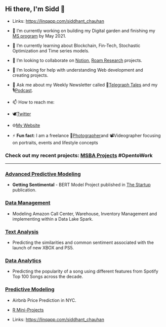 ## Hi there, I'm Sidd 👋

- Links: https://linqapp.com/siddhant_chauhan

- 🔭 I’m currently working on building my Digital garden and finishing my [MS program](https://www.mccombs.utexas.edu/Master-of-Science-in-Business-Analytics) by May 2021.
- 🌱 I’m currently learning about Blockchain, Fin-Tech, Stochastic Optimization and Time series models.
- 👯 I’m looking to collaborate on [Notion](https://www.notion.so/), [Roam Research](https://roamresearch.com./) projects.
- 🤔 I’m looking for help with understanding Web development and creating projects.
- 💬 Ask me about my Weekly Newsletter called 📧[Telegraph Tales](https://www.getrevue.co/profile/siddhant-chauhan) and my 🎙[Podcast](https://anchor.fm/pure-entropy).
- 📫 How to reach me: 
  
- 🕊[Twitter](https://twitter.com/Sidd_z_chauhan)
- 🌐[My Website](https://www.siddhantchauhan.com/)

- ⚡ **Fun fact**: I am a freelance 📸[Photographer](https://www.instagram.com/sidd_z_chauhan/)and 📽Videographer focusing on portraits, events and lifestyle concepts

### Check out my recent projects: [MSBA Projects](https://github.com/siddchauhan77/MSBA-UT-Austin) #OpentoWork

-------------------------------------------------------------------------------------------------------


### [Advanced Predictive Modeling](https://github.com/siddchauhan77/MSBA-UT-Austin/tree/main/APM(Advanced%20Predictive%20Modeling))
- __Getting Sentimental__ - BERT Model Project published in [The Startup](https://medium.com/swlh/getting-sentimental-34f69910312c) publication.


### [Data Management](https://github.com/siddchauhan77/MSBA-UT-Austin/tree/main/Data%20Management) 
- Modeling Amazon Call Center, Warehouse, Inventory Management and implementing within a Data Lake Spark.

### [Text Analysis](https://github.com/siddchauhan77/MSBA-UT-Austin/tree/main/TextAnalysis) 
- Predicting the similarities and common sentiment associated with the launch of new XBOX and PS5.

### [Data Analytics](https://github.com/siddchauhan77/MSBA-UT-Austin/tree/main/Data%20Analytics%20-%20Summer)

- Predicting the popularity of a song using different features from Spotify Top 100 Songs across the decade.

### [Predictive Modeling](https://github.com/siddchauhan77/MSBA-UT-Austin/tree/main/Predictive%20Modeling%20-Summer)
- Airbnb Price Prediction in NYC.
- [R Mini-Projects](https://github.com/AmberCXX/UTMSBA_STA380_Part2_exercise)


- Links: https://linqapp.com/siddhant_chauhan








